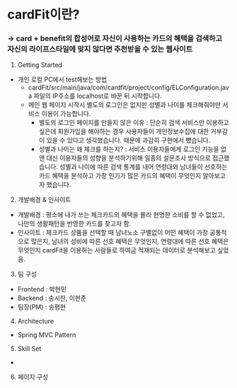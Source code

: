 # cardFit이란?
### -> card + benefit의 합성어로 자신이 사용하는 카드의 혜택을 검색하고 자신의 라이프스타일에 맞지 않다면 추천받을 수 있는 웹사이트

1. Getting Started
  - 개인 로컬 PC에서 test해보는 방법
    - cardFit/src/main/java/com/cardfit/project/config/ELConfiguration.java 파일의 IP주소를 localhost로 바꾼 뒤 시작합니다.
    - 메인 웹 페이지 시작시 별도의 로그인은 없지만 성별과 나이를 체크해줘야만 서비스 이용이 가능합니다.
      * 별도의 로그인 페이지를 만들지 않은 이유 : 단순히 검색 서비스만 이용하고 싶은데 회원가입을 해야하는 경우 사용자들이 개인정보수집에 대한 거부감이 있을 수 있다고 생각했습니다. 때문에 과감히 구현에서 뺐습니다.
      * 성별과 나이는 왜 체크를 하는지? : 서비스 이용자들에게 로그인 기능을 없앤 대신 이용자들의 성향을 분석하기위해 일종의 설문조사 방식으로 접근했습니다. 성별과 나이에 따른 검색 통계를 내어 연령대와 남녀들이 선호하는 카드 혜택을 분석하고 가장 인기가 많은 카드의 혜택이 무엇인지 알아보고자 했습니다. 


2. 개발배경 & 인사이트
  - 개발배경 : 평소에 내가 쓰는 체크카드의 혜택을 몰라 현명한 소비를 할 수 없었고, 나만의 생활패턴을 반영한 카드를 찾고자 함.
  - 인사이트 : 체크카드 상품을 선택할 때 남녀노소 구별없이 어떤 혜택이 가장 공통적으로 많은지, 남녀의 성비에 따른 선호 혜택은 무엇인지, 연령대에 따른 선호 혜택은 무엇인지 cardFit을 이용하는 사람들로 하여금 적재되는 데이터로 분석해보고 싶었음. 

3. 팀 구성
  - Frontend : 박현민
  - Backend : 송시찬, 이현준
  - 팀장(PM) : 송평현

4. Architecture
  - Spring MVC Pattern
  
5. Skill Set
  - 

6. 페이지 구성
